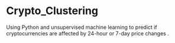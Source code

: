 # Crypto_Clustering
Using Python and unsupervised machine learning to predict if cryptocurrencies are affected by 24-hour or 7-day price changes .
